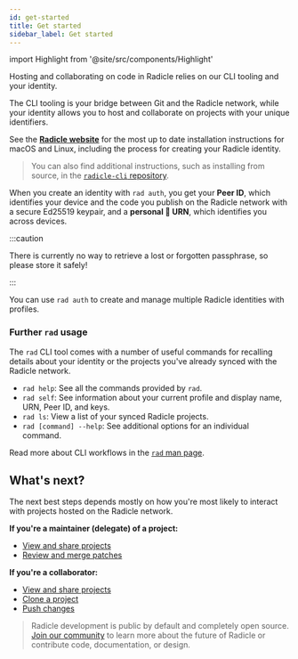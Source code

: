 ```yaml
---
id: get-started
title: Get started
sidebar_label: Get started
---
```


import Highlight from '@site/src/components/Highlight'

Hosting and collaborating on code in Radicle relies on our CLI tooling and your identity.

The CLI tooling is your bridge between Git and the Radicle network, while your identity allows you to host and
collaborate on projects with your unique identifiers.

<Highlight>

  See the **[Radicle website](https://radicle.xyz/get-started.html)** for the most up to date installation instructions for macOS and Linux, including the process for creating your Radicle identity.

</Highlight>

> You can also find additional instructions, such as installing from source, in the [`radicle-cli`
> repository](https://app.radicle.network/alt-clients.radicle.eth/rad:git:hnrkmg77m8tfzj4gi4pa4mbhgysfgzwntjpao).

When you create an identity with `rad auth`, you get your **Peer ID**, which identifies your device and the code you
publish on the Radicle network with a secure Ed25519 keypair, and a **personal 🌱 URN**, which identifies you across
devices.

:::caution

There is currently no way to retrieve a lost or forgotten passphrase, so please store it safely!

:::

You can use `rad auth` to create and manage multiple Radicle identities with profiles.

### Further `rad` usage

The `rad` CLI tool comes with a number of useful commands for recalling details about your identity or the projects
you've already synced with the Radicle network.

- `rad help`: See all the commands provided by `rad`.
- `rad self`: See information about your current profile and display name, URN, Peer ID, and keys.
- `rad ls`: View a list of your synced Radicle projects.
- `rad [command] --help`: See additional options for an individual command.

Read more about CLI workflows in the [`rad` man
page](https://github.com/radicle-dev/radicle-cli/blob/master/rad.1.adoc).

## What's next?

The next best steps depends mostly on how you're most likely to interact with projects hosted on the Radicle network.

**If you're a maintainer (delegate) of a project:**

- [View and share projects](using-radicle/view-share.md)
- [Review and merge patches](using-radicle/track-review-merge.md)

**If you're a collaborator:**

- [View and share projects](using-radicle/view-share.md)
- [Clone a project](using-radicle/clone.md)
- [Push changes](using-radicle/push.md)

> Radicle development is public by default and completely open source. [Join our
> community](get-involved/join-the-community) to learn more about the future of Radicle or contribute code,
> documentation, or design.
